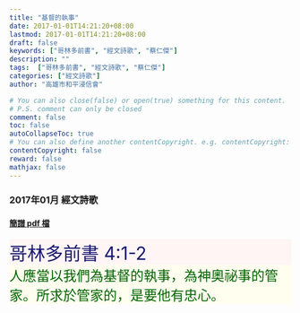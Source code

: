 ```yaml
---
title: "基督的執事"
date: 2017-01-01T14:21:20+08:00
lastmod: 2017-01-01T14:21:20+08:00
draft: false
keywords: ["哥林多前書", "經文詩歌", "蔡仁傑"]
description: ""
tags:  ["哥林多前書", "經文詩歌", "蔡仁傑"]
categories: ["經文詩歌"]
author: "高雄市和平浸信會"

# You can also close(false) or open(true) something for this content.
# P.S. comment can only be closed
comment: false
toc: false
autoCollapseToc: true
# You can also define another contentCopyright. e.g. contentCopyright: "This is another copyright."
contentCopyright: false
reward: false
mathjax: false
---
```


### 2017年01月 經文詩歌

#### [簡譜 pdf 檔](/pdf-h/h201701.pdf "基督的執事")

<div style="background-color:#FFF5F5"><font size="6", color="#191970">
哥林多前書 4:1-2
</font>
</div>

<div style="background-color:#FFFEEF"><font size="5", color="#006400">
人應當以我們為基督的執事，為神奧祕事的管家。所求於管家的，是要他有忠心。
</font>
</div>